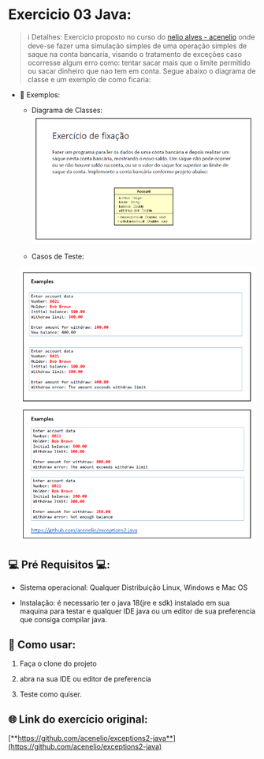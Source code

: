 # Exercicio 03 Java:

> ℹ️ Detalhes: Exercicio proposto no curso do [nelio alves - acenelio](https://github.com/acenelio) onde deve-se fazer uma simulação simples de 
uma operação simples de saque na conta bancaria, visando o tratamento de exceções caso ocorresse algum erro como: tentar sacar mais que o limite permitido ou sacar dinheiro que nao tem em conta. Segue abaixo o diagrama de classe e um exemplo de como ficaria:

- 👀 Exemplos: 

  - Diagrama de Classes:
  ![Diagrama de classe](https://github.com/BrunoSantos98/JavaExercises/blob/main/exceptionExercise/src/public/img/diagrama%20de%20classe.png)
  
  - Casos de Teste:
  
   ![Exemplo](https://github.com/BrunoSantos98/JavaExercises/blob/main/exceptionExercise/src/public/img/exemplo%2001.png)
   ![Exemplo 02](https://github.com/BrunoSantos98/JavaExercises/blob/main/exceptionExercise/src/public/img/exemplo%2002.png)
   
## 💻 Pré Requisitos 💻:

- Sistema operacional: Qualquer Distribuição Linux, Windows e Mac OS

- Instalação: é necessario ter o java 18(jre e sdk) instalado em sua maquina para testar e qualquer IDE java ou um editor de sua preferencia que consiga
compilar java.

## 📃 Como usar:

  1. Faça o clone do projeto

  2. abra na sua IDE ou editor de preferencia

  3. Teste como quiser.

## 🌐 Link do exercício original: 

[**https://github.com/acenelio/exceptions2-java**](https://github.com/acenelio/exceptions2-java)
